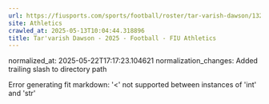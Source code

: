 ```yaml
---
url: https://fiusports.com/sports/football/roster/tar-varish-dawson/13256/
site: Athletics
crawled_at: 2025-05-13T10:04:44.318896
title: Tar'varish Dawson - 2025 - Football - FIU Athletics
---
```

normalized_at: 2025-05-22T17:17:23.104621
normalization_changes: Added trailing slash to directory path

Error generating fit markdown: '<' not supported between instances of 'int' and 'str'